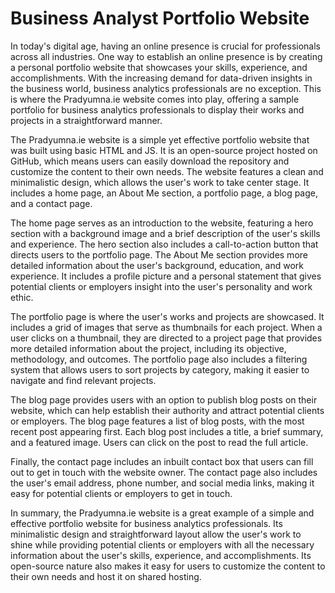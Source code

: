 # Business Analyst Portfolio Website
In today's digital age, having an online presence is crucial for professionals across all industries. One way to establish an online presence is by creating a personal portfolio website that showcases your skills, experience, and accomplishments. With the increasing demand for data-driven insights in the business world, business analytics professionals are no exception. This is where the Pradyumna.ie website comes into play, offering a sample portfolio for business analytics professionals to display their works and projects in a straightforward manner.

The Pradyumna.ie website is a simple yet effective portfolio website that was built using basic HTML and JS. It is an open-source project hosted on GitHub, which means users can easily download the repository and customize the content to their own needs. The website features a clean and minimalistic design, which allows the user's work to take center stage. It includes a home page, an About Me section, a portfolio page, a blog page, and a contact page.

The home page serves as an introduction to the website, featuring a hero section with a background image and a brief description of the user's skills and experience. The hero section also includes a call-to-action button that directs users to the portfolio page. The About Me section provides more detailed information about the user's background, education, and work experience. It includes a profile picture and a personal statement that gives potential clients or employers insight into the user's personality and work ethic.

The portfolio page is where the user's works and projects are showcased. It includes a grid of images that serve as thumbnails for each project. When a user clicks on a thumbnail, they are directed to a project page that provides more detailed information about the project, including its objective, methodology, and outcomes. The portfolio page also includes a filtering system that allows users to sort projects by category, making it easier to navigate and find relevant projects.

The blog page provides users with an option to publish blog posts on their website, which can help establish their authority and attract potential clients or employers. The blog page features a list of blog posts, with the most recent post appearing first. Each blog post includes a title, a brief summary, and a featured image. Users can click on the post to read the full article.

Finally, the contact page includes an inbuilt contact box that users can fill out to get in touch with the website owner. The contact page also includes the user's email address, phone number, and social media links, making it easy for potential clients or employers to get in touch.

In summary, the Pradyumna.ie website is a great example of a simple and effective portfolio website for business analytics professionals. Its minimalistic design and straightforward layout allow the user's work to shine while providing potential clients or employers with all the necessary information about the user's skills, experience, and accomplishments. Its open-source nature also makes it easy for users to customize the content to their own needs and host it on shared hosting.

